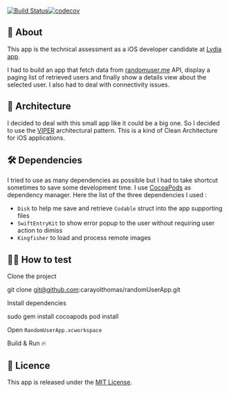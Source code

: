 [![Build Status](https://travis-ci.org/carayolthomas/randomUserApp.svg?branch=master)](https://travis-ci.org/carayolthomas/randomUserApp)[![codecov](https://codecov.io/gh/carayolthomas/randomUserApp/branch/master/graph/badge.svg)](https://codecov.io/gh/carayolthomas/randomUserApp)

## 👋 About
This app is the technical assessment as a iOS developer candidate at [Lydia app](https://lydia-app.com).

I had to build an app that fetch data from [randomuser.me]([https://api.randomuser.me](https://api.randomuser.me/)) API, display a paging list of retrieved users and finally show a details view about the selected user.
I also had to deal with connectivity issues.

## 🐍 Architecture
I decided to deal with this small app like it could be a big one. So I decided to use the [VIPER](https://medium.com/@smalam119/viper-design-pattern-for-ios-application-development-7a9703902af6) architectural pattern.
This is a kind of Clean Architecture for iOS applications.

## 🛠 Dependencies
I tried to use as many dependencies as possible but I had to take shortcut sometimes to save some development time.
I use [CocoaPods](https://cocoapods.org) as dependency manager.
Here the list of the three dependencies I used :

- `Disk` to help me save and retrieve `Codable` struct into the app supporting files
- `SwiftEntryKit` to show error popup to the user without requiring user action to dimiss
- `Kingfisher` to load and process remote images

## 🕵️‍♂️ How to test 
Clone the project

git clone git@github.com:carayolthomas/randomUserApp.git

Install dependencies

sudo gem install cocoapods
pod install

Open `RandomUserApp.xcworkspace`

Build & Run 🔥

## 🎁 Licence
This app is released under the [MIT License](https://github.com/carayolthomas/randomUserApp/blob/master/LICENSE).
